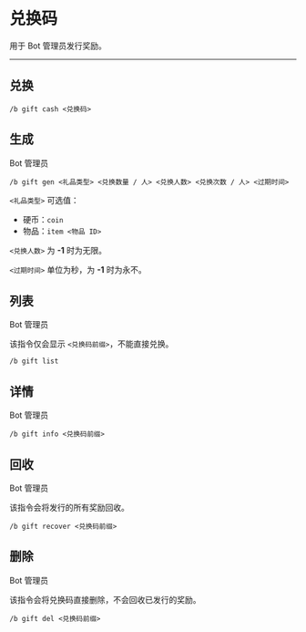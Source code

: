 # 兑换码
用于 Bot 管理员发行奖励。

---

## 兑换
```
/b gift cash <兑换码>
```

## 生成
<span class="span-bot-admin">Bot 管理员</span>
```
/b gift gen <礼品类型> <兑换数量 / 人> <兑换人数> <兑换次数 / 人> <过期时间>
```
`<礼品类型>` 可选值：
- 硬币：`coin`
- 物品：`item <物品 ID>`

`<兑换人数>` 为 **-1** 时为无限。

`<过期时间>` 单位为秒，为 **-1** 时为永不。

## 列表
<span class="span-bot-admin">Bot 管理员</span>

该指令仅会显示 `<兑换码前缀>`，不能直接兑换。
```
/b gift list
```

## 详情
<span class="span-bot-admin">Bot 管理员</span>
```
/b gift info <兑换码前缀>
```

## 回收
<span class="span-bot-admin">Bot 管理员</span>

该指令会将发行的所有奖励回收。
```
/b gift recover <兑换码前缀>
```

## 删除
<span class="span-bot-admin">Bot 管理员</span>

该指令会将兑换码直接删除，不会回收已发行的奖励。
```
/b gift del <兑换码前缀>
```